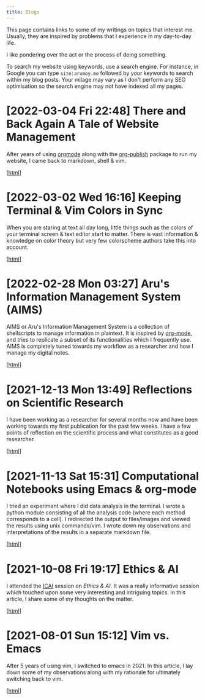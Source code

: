 ```yaml
---
title: Blogs
---
```


This page contains links to some of my writings on topics that
interest me. Usually, they are inspired by problems that I experience
in my day-to-day life.

I like pondering over the act or the process of doing something.

To search my website using keywords, use a search engine. For
instance, in Google you can type `site:arumoy.me` followed by
your keywords to search within my blog posts. Your milage may vary as
I don't perform any SEO optimisation so the search engine may not have
indexed all my pages.

# [2022-03-04 Fri 22:48] There and Back Again A Tale of Website Management

After years of using [orgmode](https://orgmode.org) along with the
[org-publish](https://orgmode.org/worg/org-tutorials/org-publish-html-tutorial.html)
package to run my website, I came back to markdown, shell & vim.

[[html](2022-03-04--blog--website-management-pandoc)]

# [2022-03-02 Wed 16:16] Keeping Terminal & Vim Colors in Sync

When you are staring at text all day long, little things such as the
colors of your terminal screen & text editor start to matter. There is
vast information & knowledge on color theory but very few colorscheme
authors take this into account.

[[html](2022-03-02--blog--terminal-vim-color-sync)]

# [2022-02-28 Mon 03:27] Aru's Information Management System (AIMS)

AIMS or Aru's Information Management System is a collection of
shellscripts to manage information in plaintext. It is inspired by
[org-mode](orgmode.org/), and tries to replicate a subset of its
functionalities which I frequently use. AIMS is completely tuned
towards my workflow as a researcher and how I manage my digital notes.

[[html](2022-02-28--blog--aims)]

# [2021-12-13 Mon 13:49] Reflections on Scientific Research

I have been working as a researcher for several months now and have
been working towards my first publication for the past few
weeks. I have a few points of reflection on the scientific process and
what constitutes as a good researcher.

[[html](2021-12-13--blog--reflections-scientific-research)]

# [2021-11-13 Sat 15:31] Computational Notebooks using Emacs & org-mode

I tried an experiment where I did data analysis in the
terminal. I wrote a python module consisting of all the analysis code
(where each method corresponds to a cell). I redirected the output to
files/images and viewed the results using unix commands/vim. I wrote
down my observations and interpretations of the results in a separate
markdown file.

[[html](2021-11-13--blog--computational-notebooks-orgmode)]

# [2021-10-08 Fri 19:17] Ethics & AI

I attended the [ICAI](https://icai.ai/) session on *Ethics & AI*. It
was a really informative session which touched upon some very
interesting and intriguing topics. In this article, I share some of my
thoughts on the matter.

[[html](2021-10-08--blog--ethics-ai)]

# [2021-08-01 Sun 15:12] Vim vs. Emacs

After 5 years of using vim, I switched to emacs in 2021. In this
article, I lay down some of my observations along with my rationale
for ultimately switching back to vim.

[[html](2021-08-01--blog--vim-vs-emacs)]
